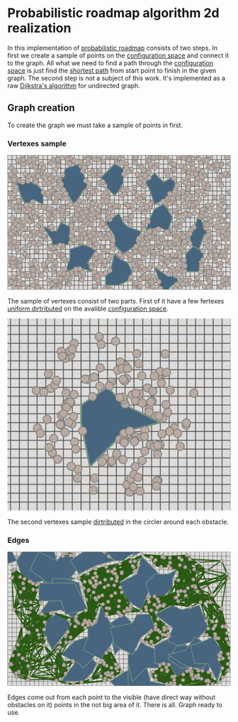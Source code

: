 # Probabilistic roadmap algorithm 2d realization
In this implementation of [probabilistic roadmap](https://en.wikipedia.org/wiki/Probabilistic_roadmap) consists of two steps. In first we create a sample of points on the [configuration space](https://en.wikipedia.org/wiki/Configuration_space) and connect it to the graph. All what we need to find a path through the [configuration space](https://en.wikipedia.org/wiki/Configuration_space) is just find the [shortest path](https://en.wikipedia.org/wiki/Shortest_path_problem) from start point to finish in the given graph. The second step is not a subject of this work. It's implemented as a raw [Dijkstra's algorithm](https://en.wikipedia.org/wiki/Dijkstra%27s_algorithm) for undirected graph.
## Graph creation
To create the graph we must take a sample of points in first.
### Vertexes sample
![Points shuffle](https://raw.githubusercontent.com/BOPOHOB/ProbabilisticRoadmap/master/exemplification/shuffle.png)

The sample of vertexes consist of two parts. First of it have a few fertexes [uniform dirtributed](https://en.wikipedia.org/wiki/Uniform_distribution_(continuous)) on the avalible [configuration space](https://en.wikipedia.org/wiki/Configuration_space).

![Points close to obstacle](https://raw.githubusercontent.com/BOPOHOB/ProbabilisticRoadmap/master/exemplification/circle.png) 

The second vertexes sample [dirtributed](https://en.wikipedia.org/wiki/Uniform_distribution_(continuous)) in the circler around each obstacle.

### Edges
![Points close to obstacle](https://raw.githubusercontent.com/BOPOHOB/ProbabilisticRoadmap/master/exemplification/graph.png) 

Edges come out from each point to the visible (have direct way without obstacles on it) points in the not big area of it. There is all. Graph ready to use.
